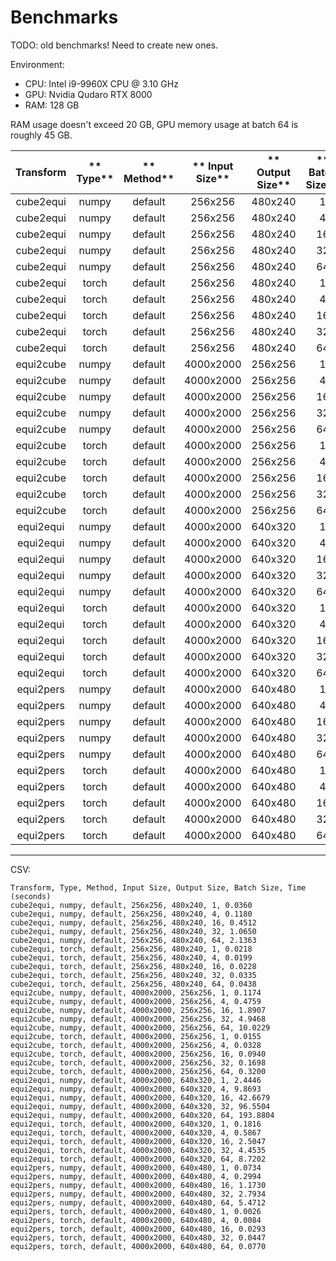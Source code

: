 # Benchmarks

TODO: old benchmarks! Need to create new ones.

Environment:
- CPU: Intel i9-9960X CPU @ 3.10 GHz
- GPU: Nvidia Qudaro RTX 8000
- RAM: 128 GB

RAM usage doesn't exceed 20 GB, GPU memory usage at batch 64 is roughly 45 GB.

**Transform**|** Type**|** Method**|** Input Size**|** Output Size**|** Batch Size**|** Time (seconds)**
:-----:|:-----:|:-----:|:-----:|:-----:|:-----:|:-----:
cube2equi| numpy| default| 256x256| 480x240| 1| 0.0360
cube2equi| numpy| default| 256x256| 480x240| 4| 0.1180
cube2equi| numpy| default| 256x256| 480x240| 16| 0.4512
cube2equi| numpy| default| 256x256| 480x240| 32| 1.0650
cube2equi| numpy| default| 256x256| 480x240| 64| 2.1363
cube2equi| torch| default| 256x256| 480x240| 1| 0.0218
cube2equi| torch| default| 256x256| 480x240| 4| 0.0199
cube2equi| torch| default| 256x256| 480x240| 16| 0.0228
cube2equi| torch| default| 256x256| 480x240| 32| 0.0335
cube2equi| torch| default| 256x256| 480x240| 64| 0.0438
equi2cube| numpy| default| 4000x2000| 256x256| 1| 0.1174
equi2cube| numpy| default| 4000x2000| 256x256| 4| 0.4759
equi2cube| numpy| default| 4000x2000| 256x256| 16| 1.8907
equi2cube| numpy| default| 4000x2000| 256x256| 32| 4.9468
equi2cube| numpy| default| 4000x2000| 256x256| 64| 10.0229
equi2cube| torch| default| 4000x2000| 256x256| 1| 0.0155
equi2cube| torch| default| 4000x2000| 256x256| 4| 0.0328
equi2cube| torch| default| 4000x2000| 256x256| 16| 0.0940
equi2cube| torch| default| 4000x2000| 256x256| 32| 0.1698
equi2cube| torch| default| 4000x2000| 256x256| 64| 0.3200
equi2equi| numpy| default| 4000x2000| 640x320| 1| 2.4446
equi2equi| numpy| default| 4000x2000| 640x320| 4| 9.8693
equi2equi| numpy| default| 4000x2000| 640x320| 16| 42.6679
equi2equi| numpy| default| 4000x2000| 640x320| 32| 96.5504
equi2equi| numpy| default| 4000x2000| 640x320| 64| 193.8804
equi2equi| torch| default| 4000x2000| 640x320| 1| 0.1816
equi2equi| torch| default| 4000x2000| 640x320| 4| 0.5867
equi2equi| torch| default| 4000x2000| 640x320| 16| 2.5047
equi2equi| torch| default| 4000x2000| 640x320| 32| 4.4535
equi2equi| torch| default| 4000x2000| 640x320| 64| 8.7202
equi2pers| numpy| default| 4000x2000| 640x480| 1| 0.0734
equi2pers| numpy| default| 4000x2000| 640x480| 4| 0.2994
equi2pers| numpy| default| 4000x2000| 640x480| 16| 1.1730
equi2pers| numpy| default| 4000x2000| 640x480| 32| 2.7934
equi2pers| numpy| default| 4000x2000| 640x480| 64| 5.4712
equi2pers| torch| default| 4000x2000| 640x480| 1| 0.0026
equi2pers| torch| default| 4000x2000| 640x480| 4| 0.0084
equi2pers| torch| default| 4000x2000| 640x480| 16| 0.0293
equi2pers| torch| default| 4000x2000| 640x480| 32| 0.0447
equi2pers| torch| default| 4000x2000| 640x480| 64| 0.0770


---

CSV:
```
Transform, Type, Method, Input Size, Output Size, Batch Size, Time (seconds)
cube2equi, numpy, default, 256x256, 480x240, 1, 0.0360
cube2equi, numpy, default, 256x256, 480x240, 4, 0.1180
cube2equi, numpy, default, 256x256, 480x240, 16, 0.4512
cube2equi, numpy, default, 256x256, 480x240, 32, 1.0650
cube2equi, numpy, default, 256x256, 480x240, 64, 2.1363
cube2equi, torch, default, 256x256, 480x240, 1, 0.0218
cube2equi, torch, default, 256x256, 480x240, 4, 0.0199
cube2equi, torch, default, 256x256, 480x240, 16, 0.0228
cube2equi, torch, default, 256x256, 480x240, 32, 0.0335
cube2equi, torch, default, 256x256, 480x240, 64, 0.0438
equi2cube, numpy, default, 4000x2000, 256x256, 1, 0.1174
equi2cube, numpy, default, 4000x2000, 256x256, 4, 0.4759
equi2cube, numpy, default, 4000x2000, 256x256, 16, 1.8907
equi2cube, numpy, default, 4000x2000, 256x256, 32, 4.9468
equi2cube, numpy, default, 4000x2000, 256x256, 64, 10.0229
equi2cube, torch, default, 4000x2000, 256x256, 1, 0.0155
equi2cube, torch, default, 4000x2000, 256x256, 4, 0.0328
equi2cube, torch, default, 4000x2000, 256x256, 16, 0.0940
equi2cube, torch, default, 4000x2000, 256x256, 32, 0.1698
equi2cube, torch, default, 4000x2000, 256x256, 64, 0.3200
equi2equi, numpy, default, 4000x2000, 640x320, 1, 2.4446
equi2equi, numpy, default, 4000x2000, 640x320, 4, 9.8693
equi2equi, numpy, default, 4000x2000, 640x320, 16, 42.6679
equi2equi, numpy, default, 4000x2000, 640x320, 32, 96.5504
equi2equi, numpy, default, 4000x2000, 640x320, 64, 193.8804
equi2equi, torch, default, 4000x2000, 640x320, 1, 0.1816
equi2equi, torch, default, 4000x2000, 640x320, 4, 0.5867
equi2equi, torch, default, 4000x2000, 640x320, 16, 2.5047
equi2equi, torch, default, 4000x2000, 640x320, 32, 4.4535
equi2equi, torch, default, 4000x2000, 640x320, 64, 8.7202
equi2pers, numpy, default, 4000x2000, 640x480, 1, 0.0734
equi2pers, numpy, default, 4000x2000, 640x480, 4, 0.2994
equi2pers, numpy, default, 4000x2000, 640x480, 16, 1.1730
equi2pers, numpy, default, 4000x2000, 640x480, 32, 2.7934
equi2pers, numpy, default, 4000x2000, 640x480, 64, 5.4712
equi2pers, torch, default, 4000x2000, 640x480, 1, 0.0026
equi2pers, torch, default, 4000x2000, 640x480, 4, 0.0084
equi2pers, torch, default, 4000x2000, 640x480, 16, 0.0293
equi2pers, torch, default, 4000x2000, 640x480, 32, 0.0447
equi2pers, torch, default, 4000x2000, 640x480, 64, 0.0770
```
